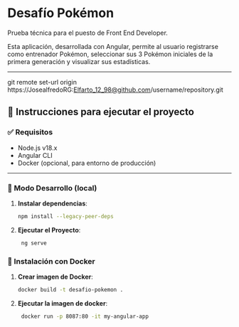 
# Desafío Pokémon 

Prueba técnica para el puesto de Front End Developer.

Esta aplicación, desarrollada con Angular, permite al usuario registrarse como entrenador Pokémon, seleccionar sus 3 Pokémon iniciales de la primera generación y visualizar sus estadísticas.


---
git remote set-url origin https://JosealfredoRG:Elfarto_12_98@github.com/username/repository.git
## 🚀 Instrucciones para ejecutar el proyecto

### ✅ Requisitos

- Node.js v18.x
- Angular CLI
- Docker (opcional, para entorno de producción)

---

### 🧪 Modo Desarrollo (local)

1. **Instalar dependencias**:

   ``` bash
   npm install --legacy-peer-deps
   ``` 
   
2. **Ejecutar el Proyecto**:

   ``` bash
	ng serve
   ``` 


### 🧪 Instalación con Docker
1. **Crear imagen de Docker**:

   ``` bash
   docker build -t desafio-pokemon .
   ``` 
2. **Ejecutar la imagen de docker**:

   ``` bash
	docker run -p 8087:80 -it my-angular-app
   ``` 